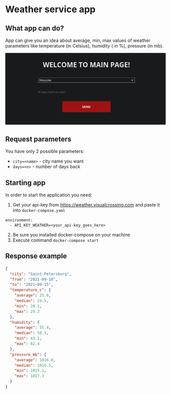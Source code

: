 # Weather service app

## What app can do?

App can give you an idea about average, min, max values of weather parameters like temperature (in Celsius), humidity (
in %), pressure (in mb).

![img.png](preview_image.png)

## Request parameters

You have only 2 possible parameters:

- `city=<name>` - city name you want
- `days=<n>` - number of days back

## Starting app

In order to start the application you need:

1. Get your api-key from https://weather.visualcrossing.com and paste it
 into `docker-compose.yaml`
```
environment:
  - API_KEY_WEATHER=<your_api-key_goes_here>
```

2. Be sure you installed docker-compose on your machine
3. Execute command `docker-compose start`


## Response example

```json
{
  "city": "Saint-Petersburg",
  "from": "2021-09-10",
  "to": "2021-09-15",
  "temperature_c": {
    "average": 25.0,
    "median": 24.5,
    "min": 20.1,
    "max": 29.3
  },
  "humidity": {
    "average": 55.4,
    "median": 58.1,
    "min": 43.1,
    "max": 82.4
  },
  "pressure_mb": {
    "average": 1016.0,
    "median": 1016.5,
    "min": 1015.1,
    "max": 1017.3
  }
}
```

